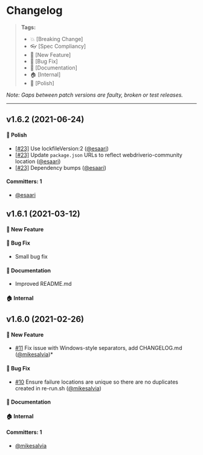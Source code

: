 # Changelog

> **Tags:**
> - :boom:       [Breaking Change]
> - :eyeglasses: [Spec Compliancy]
> - :rocket:     [New Feature]
> - :bug:        [Bug Fix]
> - :memo:       [Documentation]
> - :house:      [Internal]
> - :nail_care:  [Polish]

_Note: Gaps between patch versions are faulty, broken or test releases._

---

## v1.6.2 (2021-06-24)

#### :nail_care: Polish
* [[#23]](https://github.com/jwplayer/wdio-rerun-service/pull/23) Use lockfileVersion:2 ([@esaari](https://github.com/esaari))
* [[#23]](https://github.com/jwplayer/wdio-rerun-service/pull/23) Update `package.json` URLs to reflect webdriverio-community location ([@esaari](https://github.com/esaari))
* [[#23]](https://github.com/jwplayer/wdio-rerun-service/pull/23) Dependency bumps ([@esaari](https://github.com/esaari))

#### Committers: 1
- [@esaari](https://github.com/esaari)

## v1.6.1 (2021-03-12)

#### :rocket: New Feature
#### :bug: Bug Fix
* Small bug fix
#### :memo: Documentation
* Improved README.md
#### :house: Internal

## v1.6.0 (2021-02-26)

#### :rocket: New Feature
* [#11](https://github.com/jwplayer/wdio-rerun-service/pull/11) Fix issue with Windows-style separators, add CHANGELOG.md ([@mikesalvia](https://github.com/mikesalvia))*
#### :bug: Bug Fix
* [#10](https://github.com/jwplayer/wdio-rerun-service/pull/10) Ensure failure locations are unique so there are no duplicates created in re-run.sh ([@mikesalvia](https://github.com/mikesalvia))
#### :memo: Documentation
#### :house: Internal

#### Committers: 1
- [@mikesalvia](https://github.com/mikesalvia)
